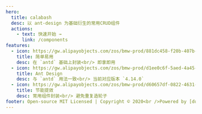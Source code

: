 ```yaml
---
hero:
  title: calabash
  desc: 以 ant-design 为基础衍生的常用CRUD组件
  actions:
    - text: 快速开始 →
      link: /components
features:
  - icon: https://gw.alipayobjects.com/zos/bmw-prod/881dc458-f20b-407b-947a-95104b5ec82b/k79dm8ih_w144_h144.png
    title: 简单易用
    desc: 在 `antd` 基础上封装<br/> 即拿即用
  - icon: https://gw.alipayobjects.com/zos/bmw-prod/d1ee0c6f-5aed-4a45-a507-339a4bfe076c/k7bjsocq_w144_h144.png
    title: Ant Design
    desc: 与 `antd` 用法一致<br/> 当前对应版本 `4.14.0`
  - icon: https://gw.alipayobjects.com/zos/bmw-prod/d60657df-0822-4631-9d7c-e7a869c2f21c/k79dmz3q_w126_h126.png
    title: 节能提效
    desc: 常用组件封装<br/> 避免重复造轮子
footer: Open-source MIT Licensed | Copyright © 2020<br />Powered by [dumi](https://d.umijs.org)
---
```



